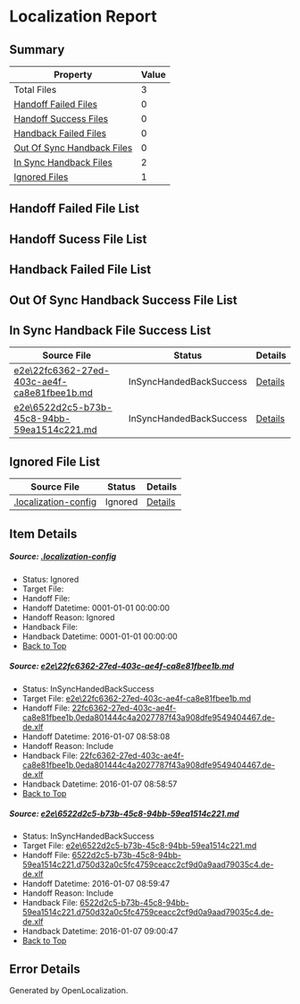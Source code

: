 # <a name='report-top'></a> Localization Report

## Summary
 Property | Value 
 -------- | ----- 
 Total Files | 3
[ Handoff Failed Files ](#handoff-failed-list)| 0
[ Handoff Success Files ](#handoff-success-list)| 0
[ Handback Failed Files ](#handback-failed-list)| 0
[ Out Of Sync Handback Files ](#outofsync-handback-success-list)| 0
[ In Sync Handback Files ](#insync-handback-success-list)| 2
[ Ignored Files ](#ignored-list)| 1

## <a name='handoff-failed-list'></a> Handoff Failed File List

## <a name='handoff-success-list'></a> Handoff Sucess File List

## <a name='handback-failed-list'></a> Handback Failed File List

## <a name='outofsync-handback-success-list'></a> Out Of Sync Handback Success File List

## <a name='insync-handback-success-list'></a> In Sync Handback File Success List
 Source File | Status | Details 
 ----------- | ------ | ------- 
 [e2e\22fc6362-27ed-403c-ae4f-ca8e81fbee1b.md](https://github.com/OpenLocalizationTest/oltest/blob/95f5b323a5c592b00072b2b54091dab09794911b/e2e/22fc6362-27ed-403c-ae4f-ca8e81fbee1b.md) | InSyncHandedBackSuccess | [Details](#37e5043166f882985f91825b7524b328be0d43aa1)
 [e2e\6522d2c5-b73b-45c8-94bb-59ea1514c221.md](https://github.com/OpenLocalizationTest/oltest/blob/7de70282d19a75c76d3bd336ba75aaf485092203/e2e/6522d2c5-b73b-45c8-94bb-59ea1514c221.md) | InSyncHandedBackSuccess | [Details](#e7265e25eb05dea98e025c9cac930c0ec58acb712)

## <a name='ignored-list'></a> Ignored File List
 Source File | Status | Details 
 ----------- | ------ | ------- 
 [.localization-config](https://github.com/OpenLocalizationTest/oltest/blob/7de70282d19a75c76d3bd336ba75aaf485092203/.localization-config) | Ignored | [Details](#e4725be8631cbe979bbe0fa8b97cd75f1fd41d4d0)

## Item Details
##### <a name='e4725be8631cbe979bbe0fa8b97cd75f1fd41d4d0'></a> Source: [.localization-config](https://github.com/OpenLocalizationTest/oltest/blob/7de70282d19a75c76d3bd336ba75aaf485092203/.localization-config)
* Status: Ignored
* Target File: 
* Handoff File: 
* Handoff Datetime: 0001-01-01 00:00:00
* Handoff Reason: Ignored
* Handback File: 
* Handback Datetime: 0001-01-01 00:00:00
* [Back to Top](#report-top)

##### <a name='37e5043166f882985f91825b7524b328be0d43aa1'></a> Source: [e2e\22fc6362-27ed-403c-ae4f-ca8e81fbee1b.md](https://github.com/OpenLocalizationTest/oltest/blob/95f5b323a5c592b00072b2b54091dab09794911b/e2e/22fc6362-27ed-403c-ae4f-ca8e81fbee1b.md)
* Status: InSyncHandedBackSuccess
* Target File: [e2e\22fc6362-27ed-403c-ae4f-ca8e81fbee1b.md](https://github.com/OpenLocalizationTestOrg/oltest.de-de/blob/ec418f645fca06abf576ad1378532e02087a17c9/e2e/22fc6362-27ed-403c-ae4f-ca8e81fbee1b.md)
* Handoff File: [22fc6362-27ed-403c-ae4f-ca8e81fbee1b.0eda801444c4a2027787f43a908dfe9549404467.de-de.xlf](https://github.com/OpenLocalizationTestOrg/olhandoff/blob/7d393fb39ea4bb6845f3a35d5fabfcbf3ce9817e/ol-handoff/OpenLocalizationTestOrg/oltest.de-de/yufeih/22fc6362-27ed-403c-ae4f-ca8e81fbee1b.0eda801444c4a2027787f43a908dfe9549404467.de-de.xlf)
* Handoff Datetime: 2016-01-07 08:58:08
* Handoff Reason: Include
* Handback File: [22fc6362-27ed-403c-ae4f-ca8e81fbee1b.0eda801444c4a2027787f43a908dfe9549404467.de-de.xlf](https://github.com/OpenLocalizationTestOrg/olhandback/blob/11c7e71c2d3e216db4679d0e63637b9fc6cd2c5b/ol-handback/OpenLocalizationTestOrg/oltest.de-de/yufeih/22fc6362-27ed-403c-ae4f-ca8e81fbee1b.0eda801444c4a2027787f43a908dfe9549404467.de-de.xlf)
* Handback Datetime: 2016-01-07 08:58:57
* [Back to Top](#report-top)

##### <a name='e7265e25eb05dea98e025c9cac930c0ec58acb712'></a> Source: [e2e\6522d2c5-b73b-45c8-94bb-59ea1514c221.md](https://github.com/OpenLocalizationTest/oltest/blob/7de70282d19a75c76d3bd336ba75aaf485092203/e2e/6522d2c5-b73b-45c8-94bb-59ea1514c221.md)
* Status: InSyncHandedBackSuccess
* Target File: [e2e\6522d2c5-b73b-45c8-94bb-59ea1514c221.md](https://github.com/OpenLocalizationTestOrg/oltest.de-de/blob/acc09c528f93d50f92323892aa31ac2de97c3619/e2e/6522d2c5-b73b-45c8-94bb-59ea1514c221.md)
* Handoff File: [6522d2c5-b73b-45c8-94bb-59ea1514c221.d750d32a0c5fc4759ceacc2cf9d0a9aad79035c4.de-de.xlf](https://github.com/OpenLocalizationTestOrg/olhandoff/blob/7f2f5ccbe24c9ed6c4df2fac2e50fa5ad29c7b8d/ol-handoff/OpenLocalizationTestOrg/oltest.de-de/yufeih/6522d2c5-b73b-45c8-94bb-59ea1514c221.d750d32a0c5fc4759ceacc2cf9d0a9aad79035c4.de-de.xlf)
* Handoff Datetime: 2016-01-07 08:59:47
* Handoff Reason: Include
* Handback File: [6522d2c5-b73b-45c8-94bb-59ea1514c221.d750d32a0c5fc4759ceacc2cf9d0a9aad79035c4.de-de.xlf](https://github.com/OpenLocalizationTestOrg/olhandback/blob/fb90bbf301aea3093ef6bf805dfeff6914c2579f/ol-handback/OpenLocalizationTestOrg/oltest.de-de/yufeih/6522d2c5-b73b-45c8-94bb-59ea1514c221.d750d32a0c5fc4759ceacc2cf9d0a9aad79035c4.de-de.xlf)
* Handback Datetime: 2016-01-07 09:00:47
* [Back to Top](#report-top)


## Error Details

Generated by OpenLocalization.
